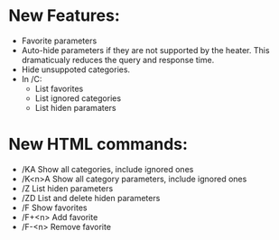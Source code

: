 # New Features:
 - Favorite parameters
 - Auto-hide parameters if they are not supported by the heater.
   This dramaticualy reduces the query and response time.
 - Hide unsuppoted categories.
 - In /C:
   - List favorites
   - List ignored categories
   - List hiden paramaters


# New HTML commands:
- /KA     Show all categories, include ignored ones
- /K&lt;n&gt;A  Show all category parameters, include ignored ones
- /Z      List hiden parameters
- /ZD     List and delete hiden parameters
- /F      Show favorites
- /F+&lt;n&gt;  Add favorite
- /F-&lt;n&gt;  Remove favorite
